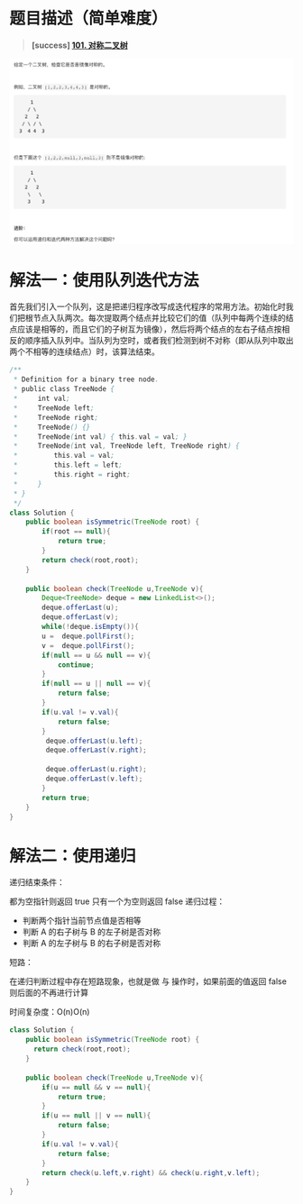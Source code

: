#  **题目描述（简单难度）**

> **[success] [101. 对称二叉树](https://leetcode-cn.com/problems/symmetric-tree/)**

![](https://github.com/gaohueric/blogpicture/raw/master/%E6%88%AA%E5%B1%8F2021-05-06%2019.50.59.png)


# 解法一：使用队列迭代方法

首先我们引入一个队列，这是把递归程序改写成迭代程序的常用方法。初始化时我们把根节点入队两次。每次提取两个结点并比较它们的值（队列中每两个连续的结点应该是相等的，而且它们的子树互为镜像），然后将两个结点的左右子结点按相反的顺序插入队列中。当队列为空时，或者我们检测到树不对称（即从队列中取出两个不相等的连续结点）时，该算法结束。

```java
/**
 * Definition for a binary tree node.
 * public class TreeNode {
 *     int val;
 *     TreeNode left;
 *     TreeNode right;
 *     TreeNode() {}
 *     TreeNode(int val) { this.val = val; }
 *     TreeNode(int val, TreeNode left, TreeNode right) {
 *         this.val = val;
 *         this.left = left;
 *         this.right = right;
 *     }
 * }
 */
class Solution {
    public boolean isSymmetric(TreeNode root) {
        if(root == null){
            return true;
        }
        return check(root,root);
    }

    public boolean check(TreeNode u,TreeNode v){
        Deque<TreeNode> deque = new LinkedList<>();
        deque.offerLast(u);
        deque.offerLast(v);
        while(!deque.isEmpty()){
        u =  deque.pollFirst();
        v =  deque.pollFirst();
        if(null == u && null == v){
            continue;
        }
        if(null == u || null == v){
            return false;
        }
        if(u.val != v.val){
            return false;
        }
         deque.offerLast(u.left);
         deque.offerLast(v.right);

         deque.offerLast(u.right);
         deque.offerLast(v.left);
        }
        return true;
    }
}
```

# 解法二：使用递归

递归结束条件：

都为空指针则返回 true
只有一个为空则返回 false
递归过程：

- 判断两个指针当前节点值是否相等
- 判断 A 的右子树与 B 的左子树是否对称
- 判断 A 的左子树与 B 的右子树是否对称

短路：

在递归判断过程中存在短路现象，也就是做 与 操作时，如果前面的值返回 false 则后面的不再进行计算

时间复杂度：O(n)O(n)

```java
class Solution {
    public boolean isSymmetric(TreeNode root) {
      return check(root,root);
    }

    public boolean check(TreeNode u,TreeNode v){
        if(u == null && v == null){
            return true;
        }
        if(u == null || v == null){
            return false;
        }
        if(u.val != v.val){
            return false;
        }
        return check(u.left,v.right) && check(u.right,v.left);
    }
}
```

